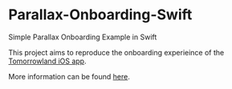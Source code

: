 # Parallax-Onboarding-Swift
Simple Parallax Onboarding Example in Swift

This project aims to reproduce the onboarding experieince of the [Tomorrowland iOS app](https://itunes.apple.com/app/id684585068).

More information can be found [here](http://www.applicoinc.com/work/disney-tomorrowland/).
